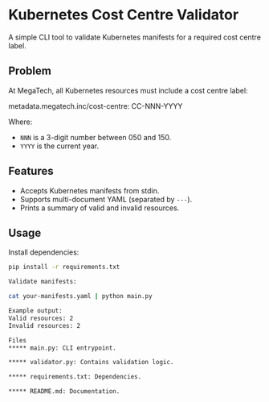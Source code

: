 # Kubernetes Cost Centre Validator

A simple CLI tool to validate Kubernetes manifests for a required cost centre label.

## Problem

At MegaTech, all Kubernetes resources must include a cost centre label:


metadata.megatech.inc/cost-centre: CC-NNN-YYYY

Where:
- `NNN` is a 3-digit number between 050 and 150.
- `YYYY` is the current year.

## Features

- Accepts Kubernetes manifests from stdin.
- Supports multi-document YAML (separated by `---`).
- Prints a summary of valid and invalid resources.

## Usage

Install dependencies:

```bash
pip install -r requirements.txt

Validate manifests:

cat your-manifests.yaml | python main.py

Example output:
Valid resources: 2
Invalid resources: 2

Files
***** main.py: CLI entrypoint.

***** validator.py: Contains validation logic.

***** requirements.txt: Dependencies.

***** README.md: Documentation.


